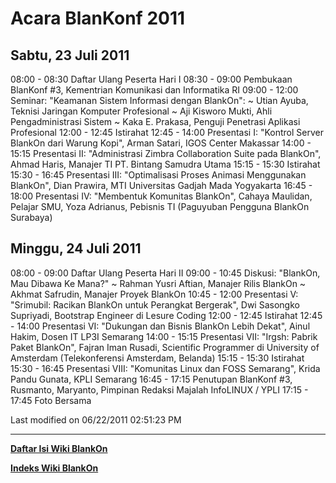 # Acara BlanKonf 2011

## Sabtu, 23 Juli 2011
08:00 - 08:30 Daftar Ulang Peserta Hari I
08:30 - 09:00 Pembukaan BlanKonf #3, Kementrian Komunikasi dan Informatika RI
09:00 - 12:00 Seminar: "Keamanan Sistem Informasi dengan BlankOn":
     ~ Utian Ayuba, Teknisi Jaringan Komputer Profesional
     ~ Aji Kisworo Mukti, Ahli Pengadministrasi Sistem
     ~ Kaka E. Prakasa, Penguji Penetrasi Aplikasi Profesional
12:00 - 12:45 Istirahat
12:45 - 14:00 Presentasi I: "Kontrol Server BlankOn dari Warung Kopi", Arman
Satari, IGOS Center Makassar
14:00 - 15:15 Presentasi II: "Administrasi Zimbra Collaboration Suite pada
BlankOn", Ahmad Haris, Manajer TI PT. Bintang Samudra Utama
15:15 - 15:30 Istirahat
15:30 - 16:45 Presentasi III: "Optimalisasi Proses Animasi Menggunakan
BlankOn", Dian Prawira, MTI Universitas Gadjah Mada Yogyakarta
16:45 - 18:00 Presentasi IV: "Membentuk Komunitas BlankOn", Cahaya Maulidan,
Pelajar SMU, Yoza Adrianus, Pebisnis TI (Paguyuban Pengguna BlankOn Surabaya)

## Minggu, 24 Juli 2011
08:00 - 09:00 Daftar Ulang Peserta Hari II
09:00 - 10:45 Diskusi: "BlankOn, Mau Dibawa Ke Mana?"
     ~ Rahman Yusri Aftian, Manajer Rilis BlankOn
     ~ Akhmat Safrudin, Manajer Proyek BlankOn
10:45 - 12:00 Presentasi V: "Srimubil: Racikan BlankOn untuk Perangkat
Bergerak", Dwi Sasongko Supriyadi, Bootstrap Engineer di Lesure Coding
12:00 - 12:45 Istirahat
12:45 - 14:00 Presentasi VI: "Dukungan dan Bisnis BlankOn Lebih Dekat", Ainul
Hakim, Dosen IT LP3I Semarang
14:00 - 15:15 Presentasi VII: "Irgsh: Pabrik Paket BlankOn", Fajran Iman
Rusadi, Scientific Programmer di University of Amsterdam (Telekonferensi
Amsterdam, Belanda)
15:15 - 15:30 Istirahat
15:30 - 16:45 Presentasi VIII: "Komunitas Linux dan FOSS Semarang", Krida Pandu
Gunata, KPLI Semarang
16:45 - 17:15 Penutupan BlanKonf #3, Rusmanto, Maryanto, Pimpinan Redaksi
Majalah InfoLINUX / YPLI
17:15 - 17:45 Foto Bersama

Last modified on 06/22/2011 02:51:23 PM



---
[**Daftar Isi Wiki BlankOn**](/wiki/DaftarIsi/index.html)
 
[**Indeks Wiki BlankOn**](/wiki/Indeks.html)



